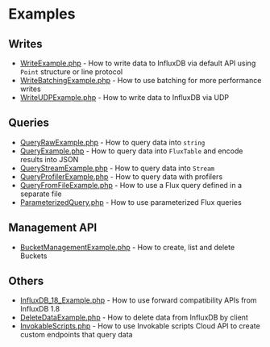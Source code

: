 # Examples

## Writes
- [WriteExample.php](WriteExample.php) - How to write data to InfluxDB via default API using `Point` structure or line protocol
- [WriteBatchingExample.php](WriteBatchingExample.php) - How to use batching for more performance writes
- [WriteUDPExample.php](WriteUDPExample.php) - How to write data to InfluxDB via UDP

## Queries
- [QueryRawExample.php](QueryRawExample.php) - How to query data into `string`
- [QueryExample.php](QueryExample.php) - How to query data into `FluxTable` and encode results into JSON
- [QueryStreamExample.php](QueryStreamExample.php) - How to query data into `Stream`
- [QueryProfilerExample.php](QueryProfilerExample.php) - How to query data with profilers
- [QueryFromFileExample.php](QueryFromFileExample.php) - How to use a Flux query defined in a separate file
- [ParameterizedQuery.php](ParameterizedQuery.php) - How to use parameterized Flux queries

## Management API
- [BucketManagementExample.php](BucketManagementExample.php) - How to create, list and delete Buckets

## Others
- [InfluxDB_18_Example.php](InfluxDB_18_Example.php) - How to use forward compatibility APIs from InfluxDB 1.8
- [DeleteDataExample.php](DeleteDataExample.php) - How to delete data from InfluxDB by client
- [InvokableScripts.php](InvokableScripts.php) - How to use Invokable scripts Cloud API to create custom endpoints that query data